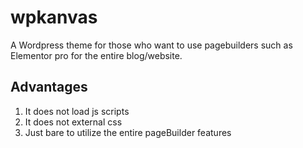 # wpkanvas
A Wordpress theme for those who want to use pagebuilders such as Elementor pro for the entire blog/website.

## Advantages
1. It does not load js scripts
2. It does not external css
3. Just bare to utilize the entire pageBuilder features
